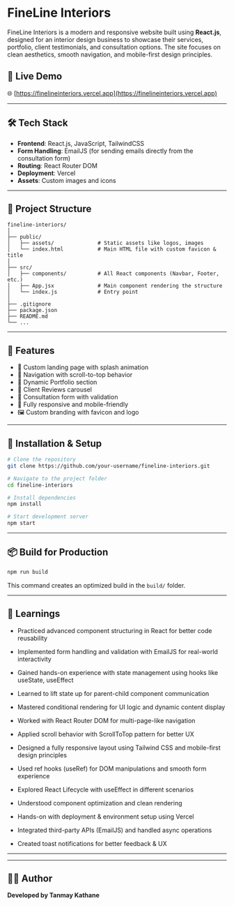 # FineLine Interiors

FineLine Interiors is a modern and responsive website built using **React.js**, designed for an interior design business to showcase their services, portfolio, client testimonials, and consultation options. The site focuses on clean aesthetics, smooth navigation, and mobile-first design principles.

## 🚀 Live Demo

🌐 [https://finelineinteriors.vercel.app](https://finelineinteriors.vercel.app)

---

## 🛠️ Tech Stack

- **Frontend**: React.js, JavaScript, TailwindCSS
- **Form Handling**: EmailJS (for sending emails directly from the consultation form)   
- **Routing**: React Router DOM  
- **Deployment**: Vercel  
- **Assets**: Custom images and icons  

---

## 📁 Project Structure

```
fineline-interiors/
│
├── public/
│   ├── assets/              # Static assets like logos, images
│   └── index.html           # Main HTML file with custom favicon & title
│
├── src/
│   ├── components/          # All React components (Navbar, Footer, etc.)
│   ├── App.jsx              # Main component rendering the structure
│   └── index.js             # Entry point
│
├── .gitignore
├── package.json
├── README.md
└── ...
```

---

## 📸 Features

- 🎯 Custom landing page with splash animation  
- 🧭 Navigation with scroll-to-top behavior  
- 💼 Dynamic Portfolio section  
- 🌟 Client Reviews carousel  
- 🧾 Consultation form with validation  
- 📱 Fully responsive and mobile-friendly  
- 🖼️ Custom branding with favicon and logo  

---

## 🔧 Installation & Setup

```bash
# Clone the repository
git clone https://github.com/your-username/fineline-interiors.git

# Navigate to the project folder
cd fineline-interiors

# Install dependencies
npm install

# Start development server
npm start
```

---

## 📦 Build for Production

```bash
npm run build
```

This command creates an optimized build in the `build/` folder.

---

## 🧠 Learnings

- Practiced advanced component structuring in React for better code reusability

- Implemented form handling and validation with EmailJS for real-world interactivity

- Gained hands-on experience with state management using hooks like useState, useEffect

- Learned to lift state up for parent-child component communication

- Mastered conditional rendering for UI logic and dynamic content display

- Worked with React Router DOM for multi-page-like navigation

- Applied scroll behavior with ScrollToTop pattern for better UX

- Designed a fully responsive layout using Tailwind CSS and mobile-first design principles

- Used ref hooks (useRef) for DOM manipulations and smooth form experience

- Explored React Lifecycle with useEffect in different scenarios

- Understood component optimization and clean rendering

- Hands-on with deployment & environment setup using Vercel

- Integrated third-party APIs (EmailJS) and handled async operations

- Created toast notifications for better feedback & UX 

---



---

## 🙋‍♂️ Author

**Developed by Tanmay Kathane**  
